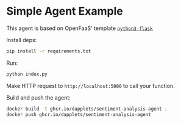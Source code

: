 # Simple Agent Example

This agent is based on OpenFaaS' template [`python3-flask`](https://github.com/openfaas/python-flask-template/blob/master/template/python3-flask/)

Install deps:

```sh
pip install -r requirements.txt
```

Run:

```sh
python index.py
```

Make HTTP request to `http://localhost:5000` to call your function.

Build and push the agent:

```sh
docker build -t ghcr.io/dapplets/sentiment-analysis-agent .
docker push ghcr.io/dapplets/sentiment-analysis-agent
```
